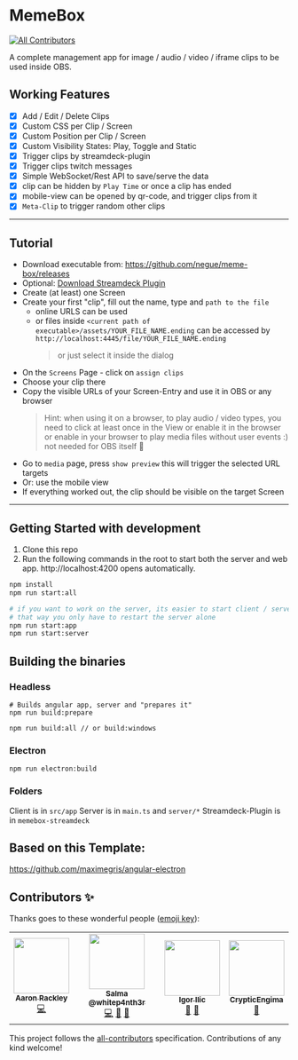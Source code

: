 # MemeBox
<!-- ALL-CONTRIBUTORS-BADGE:START - Do not remove or modify this section -->
[![All Contributors](https://img.shields.io/badge/all_contributors-4-orange.svg?style=flat-square)](#contributors-)
<!-- ALL-CONTRIBUTORS-BADGE:END -->

A complete management app for image / audio / video / iframe clips to be used inside OBS.

## Working Features

* [x] Add / Edit / Delete Clips
* [x] Custom CSS per Clip / Screen
* [x] Custom Position per Clip / Screen
* [x] Custom Visibility States: Play, Toggle and Static
* [x] Trigger clips by streamdeck-plugin
* [x] Trigger clips twitch messages
* [x] Simple WebSocket/Rest API to save/serve the data
* [x] clip can be hidden by `Play Time` or once a clip has ended
* [x] mobile-view can be opened by qr-code, and trigger clips from it
* [x] `Meta-Clip` to trigger random other clips

-----

## Tutorial

- Download executable from: https://github.com/negue/meme-box/releases
- Optional: [Download Streamdeck Plugin](https://github.com/negue/meme-box/raw/master/memebox-streamdeck/Release/com.memebox.memebox-streamdeck.streamDeckPlugin)
- Create (at least) one Screen
- Create your first "clip", fill out the name, type and `path to the file`
  - online URLS can be used
  - or files inside `<current path of executable>/assets/YOUR_FILE_NAME.ending` can be accessed by
    `http://localhost:4445/file/YOUR_FILE_NAME.ending`
    > or just select it inside the dialog
- On the `Screens` Page - click on `assign clips`
- Choose your clip there
- Copy the visible URLs of your Screen-Entry and use it in OBS or any browser
  > Hint: when using it on a browser, to play audio / video types, 
  > you need to click at least once in the View or enable it in the browser
    or enable in your browser to play media files without user events :)                                                    
  > not needed for OBS itself :tada:
- Go to `media` page, press `show preview` this will trigger the selected URL targets
- Or: use the mobile view
- If everything worked out, the clip should be visible on the target Screen

___

## Getting Started with development

1. Clone this repo
2. Run the following commands in the root to start both the server and web app.
http://localhost:4200 opens automatically.

```sh
npm install
npm run start:all

# if you want to work on the server, its easier to start client / server separately
# that way you only have to restart the server alone
npm run start:app
npm run start:server
```

## Building the binaries

### Headless

```
# Builds angular app, server and "prepares it" 
npm run build:prepare

npm run build:all // or build:windows 
```

### Electron

```
npm run electron:build
```

### Folders
Client is in `src/app`
Server is in `main.ts` and `server/*`
Streamdeck-Plugin is in `memebox-streamdeck`

## Based on this Template:
https://github.com/maximegris/angular-electron

## Contributors ✨

Thanks goes to these wonderful people ([emoji key](https://allcontributors.org/docs/en/emoji-key)):

<!-- ALL-CONTRIBUTORS-LIST:START - Do not remove or modify this section -->
<!-- prettier-ignore-start -->
<!-- markdownlint-disable -->
<table>
  <tr>
    <td align="center"><a href="http://www.twitch.tv/littleheroesspark"><img src="https://avatars0.githubusercontent.com/u/1301564?v=4" width="100px;" alt=""/><br /><sub><b>Aaron Rackley</b></sub></a><br /><a href="https://github.com/negue/meme-box/commits?author=ageddesi" title="Code">💻</a></td>
    <td align="center"><a href="http://twitch.tv/whitep4nth3r"><img src="https://avatars0.githubusercontent.com/u/52798353?v=4" width="100px;" alt=""/><br /><sub><b>Salma @whitep4nth3r</b></sub></a><br /><a href="https://github.com/negue/meme-box/commits?author=whitep4nth3r" title="Code">💻</a> <a href="#ideas-whitep4nth3r" title="Ideas, Planning, & Feedback">🤔</a> <a href="#design-whitep4nth3r" title="Design">🎨</a></td>
    <td align="center"><a href="https://twitch.tv/gacbl"><img src="https://avatars0.githubusercontent.com/u/2153382?v=4" width="100px;" alt=""/><br /><sub><b>Igor Ilic</b></sub></a><br /><a href="https://github.com/negue/meme-box/issues?q=author%3Agigili" title="Bug reports">🐛</a> <a href="#ideas-gigili" title="Ideas, Planning, & Feedback">🤔</a></td>
    <td align="center"><a href="https://github.com/CrypticEngima"><img src="https://avatars0.githubusercontent.com/u/30286773?v=4" width="100px;" alt=""/><br /><sub><b>CrypticEngima</b></sub></a><br /><a href="#design-CrypticEngima" title="Design">🎨</a></td>
  </tr>
</table>

<!-- markdownlint-enable -->
<!-- prettier-ignore-end -->
<!-- ALL-CONTRIBUTORS-LIST:END -->

This project follows the [all-contributors](https://github.com/all-contributors/all-contributors) specification. Contributions of any kind welcome!